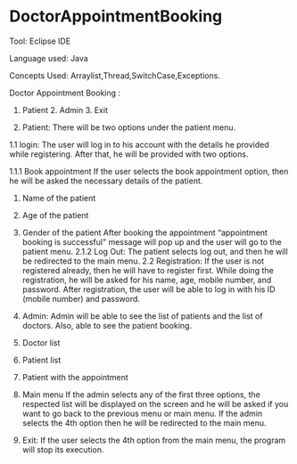 # DoctorAppointmentBooking

Tool: Eclipse IDE

Language used: Java

Concepts Used: Arraylist,Thread,SwitchCase,Exceptions.


Doctor Appointment Booking :
1. Patient 	2. Admin 	3. Exit 

1. Patient: 
There will be two options under the patient menu. 

1.1 login: 
The user will log in to his account with the details he provided while registering. After that, he will be provided with two options. 

1.1.1 Book appointment 
  If the user selects the book appointment option, then he will be asked the necessary details of the patient. 
  1. Name of the patient 
  2. Age of the patient 
  3. Gender of the patient 
	After booking the appointment “appointment booking is successful" message will pop up and the user will go to the patient menu.
  2.1.2 Log Out: The patient selects log out, and then he will be redirected to the main menu.
  2.2 Registration:
	If the user is not registered already, then he will have to register first. While doing the registration, he will be asked for his name, age, mobile number, and password. After registration, the user will be able to log in with his ID (mobile number) and password.
 
2. Admin: 
	Admin will be able to see the list of patients and the list of doctors. Also, able to see the patient booking. 
1. Doctor list 
2. Patient list 
3. Patient with the appointment 
4. Main menu 
	If the admin selects any of the first three options, the respected list will be displayed on the screen and he will be asked if you want to go back to the previous menu or main menu. If the admin selects the 4th option then he will be redirected to the main menu. 

3. Exit: 
If the user selects the 4th option from the main menu, the program will stop its execution.
